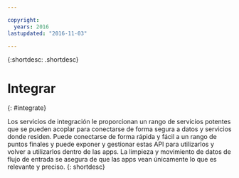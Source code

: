 ```yaml
---

copyright:
  years: 2016
lastupdated: "2016-11-03"

---
```



{:shortdesc: .shortdesc}

# Integrar
{: #integrate}

Los servicios de integración le proporcionan un rango de servicios potentes que se pueden acoplar para conectarse de forma segura a datos y servicios donde residen. Puede conectarse de forma rápida y fácil a un rango de puntos finales y puede exponer y gestionar estas API para utilizarlos y volver a utilizarlos dentro de las apps. La limpieza y movimiento de datos de flujo de entrada se asegura de que las apps vean únicamente lo que es relevante y preciso.
{: shortdesc}

